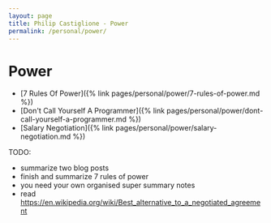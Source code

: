 ```yaml
---
layout: page
title: Philip Castiglione - Power
permalink: /personal/power/
---
```


# Power

* [7 Rules Of Power]({% link pages/personal/power/7-rules-of-power.md %})
* [Don't Call Yourself A Programmer]({% link pages/personal/power/dont-call-yourself-a-programmer.md %})
* [Salary Negotiation]({% link pages/personal/power/salary-negotiation.md %})


TODO: 
* summarize two blog posts
* finish and summarize 7 rules of power
* you need your own organised super summary notes
* read https://en.wikipedia.org/wiki/Best_alternative_to_a_negotiated_agreement
